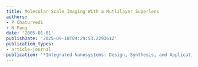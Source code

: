 ```yaml
---
title: Molecular Scale Imaging With a Mutlilayer Superlens
authors:
- P Chaturvedi
- N Fang
date: '2005-01-01'
publishDate: '2025-09-18T04:29:53.229361Z'
publication_types:
- article-journal
publication: '*Integrated Nanosystems: Design, Synthesis, and Applications*'
---
```


